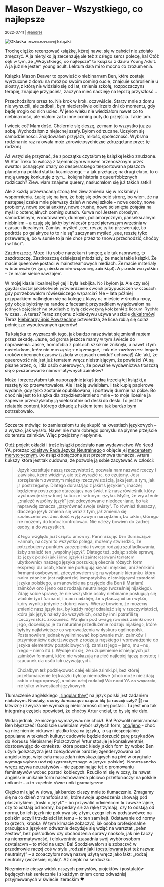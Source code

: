 # Mason Deaver – Wszystkiego, co najlepsze

<small>2022-07-11 | [@andrea](/@andrea)</small>

![Okładka recenzowanej książki](/img-local/blog/deaver-najlepsze.png)

Trochę ciężko recenzować książkę, której nawet się w całości nie zdołało zmęczyć.
A ja nie tylko ją zrecenzuję ale też z całego serca polecę, ha!
Otóż sęk w tym, że „Wszystkiego, co najlepsze” to książka z działu Young Adult.
A ja już nie jestem young adult. Lektura dała mi to mocno do zrozumienia.

Książka Mason Deaver to opowieść o niebinarnem Ben, które zostaje wyrzucone z domu na mróz po swoim coming oucie,
znajduje schronienie u siostry, z którą nie widziało się od lat, zmienia szkołę,
rozpoczaczyna terapię, znajduje przyjaciela, zaczyna mieć nadzieję na lepszą przyszłość…

Przechodziłom przez to. Nie krok w krok, oczywiście. Starzy mnie z domu nie wyrzucili,
ale zadbali, bym niecierpliwie odliczało dni do momentu, gdy będę mogło od nich uciec.
W jeno wieku nie wiedziałom nawet co to niebinarność, ale miałom za to inne coming outy do przejścia.
Takie tam.

I wiecie co? Mam dość. Cholernie się cieszę, że mam to wszystko juz za sobą.
Wychodziłom z niejednej szafy. Byłom odrzucane. Uczyłom się samodzielności.
Znajdowałom przyjaźń, miłość, społeczność.
Wybrana rodzina nie raz ratowała moje zdrowie psychiczne zdruzgotane przez tę rodzoną.

Aż wstyd się przyznać, że z początku czytałom tę książkę lekko znudzone.
W Star Treku to walczą z tajemniczym wirusem przenoszonym przez światło
i pchającym ofiary do desperackiego teleportowania płaszcza planety na pokład statku kosmicznego –
a jak przełączę na drugi ekran, to o moją uwagę konkuruje z tym… kolejna historia o queerfobicznych rodzicach?
Ziew. Mam znajome queery, nasłuchałom się już takich setki!

Ale z każdą przewracaną stroną ten ziew zmienia się w rozkminy i wspomnienia.
Łapię się na tym, że boję się odwrócić stronę, bo wiem, że na następnej czeka mnie pierwszy dzień w nowej szkole
– nowe osoby, nowe problemy, nowe social anxiety, nowe crushe,
nowe ściśnięcia żołądka na myśl o potencjalnych coming outach.
Kurwa no! Jestem dorosłym, samodzielnym, wyoutowanym, dumnym, poliamorycznym, panseksualnym niebiniem –
a czuję się jakby był wieczór przed pierwszym września w czasach licealnych.
Zamiast myśleć „eee, resztę tylko przewertuję, bo podróże po galaktyce to to nie są”
zaczynam myśleć „eee, resztę tylko przewertuję, bo w sumie to ja nie chcę przez to znowu przechodzić, choćby i w fikcji”.

Zazdroszczę. Może i tu sobie narzekam i smęcę, ale tak naprawdę, to zazdroszczę.
Zazdroszczę dzisiejszej młodzieży, że macie takie książki.
Że macie queerowe postaci w mainstreamowych mediach.
Że macie materiały w internecie (w tym, nieskromnie wspomnę, zaimki.pl).
A przede wszystkim – że macie siebie nawzajem.

W mojej klasie licealnej był gej i była lesbijka. No i byłom ja.
Ale czy mój gaydar dostał jakiekolwiek potwierdzenie swoich przypuszczeń w czasach gdy potrzebowałom rówieśniczego wsparcia?
Nie – lata później przypadkiem natknęłom się na kolegę z klasy na mieście w środku nocy, gdy oboje byłośmy na randce z facetami;
przypadkiem wylądowałom na jednych zajęciach na studiach z byłą dziewczyną koleżanki z liceum. Rychło w czas…
A teraz? Teraz znajomu z kolektywu używa w szkole [dukaizmów](/onu)!
Teraz [Niebinarny Spis Powszechny](/spis) potwierdza, że licea robią się coraz pełniejsze wyoutowanych queerów!

Ta książka to wyznacznik tego, jak bardzo nasz świat się zmienił raptem przez dekadę.
Jasne, od groma jeszcze mamy w tym świecie do naprawienia.
Jasne, homofobia z polskich szkół nie zniknęła,
a nawet i tym nastolatkom, które nie muszą się z nią zmagać,
i tak nie zazdroszczę innych uroków obecnych czasów (szkoła w czasach covidu? uchowaj!)
Ale fakt, że queerowość nie jest już tematem wręcz nieistniejącym,
że powieści YA są pisane przez, o, i dla osób queerowych,
że poważne wydawnictwa troszczą się o poszanowanie nienormatywnych zaimków?

Może i przeczytałom tak na porządnie jakąś jedną trzecią tej książki, a resztę tylko przewertowałom.
Ale i tak ją uwielbiam. I tak kupię papierowe wydanie, gdy tylko zostanie opublikowana, i postawię dumnie na półce.
Bo choć nie jest to książka dla trzydziestoletnieno mnie –
to moje licealne ja zapewne przeczytałoby ją wielokrotnie od deski do deski.
To jest ten relatable content, którego dekadę z hakiem temu tak bardzo bym potrzebowało.

---

Szczerze mówiąc, to zamierzałom tu się skupić na kwestiach językowych – a wyszło, jak wyszło.
Nawet nie mam dobrego pomysłu na płynne przejście do tematu zaimków. Więc przejdźmy niepłynnie.

Otóż projekt okładki i treść książki podesłało nam wydawnictwo We Need YA,
prosząc [kolektyw Rada Języka Neutralnego](/kolektyw-rjn) o objęcie jej [mecenatem merytorycznym](/blog/mecenat).
Do książki dołączona jest przedmowa tłumacza, Artura Łukszy, która jest tak cudowna, że pozwolę ją sobie zacytować w całości:

> Język kształtuje naszą rzeczywistość, pozwala nam nazwać rzeczy i zjawiska, które widzimy,
> ale też wyrazić to, co czujemy. Jest sprzężeniem zwrotnym między rzeczywistością, jaka jest, a tym, jak ją postrzegamy.
> Dlatego dorastając z jakimś językiem, inaczej będziemy postrzegać otaczający nas świat niż nasz rówieśnik,
> który wychowuje się w innej kulturze i w innym języku. Myślę, że wyrażenie „znaleźć wspólny język”
> jest zdecydowanie niedoceniane, bo tak naprawdę oznacza „przyrównać swoje światy”.
> To również tłumaczy, dlaczego język zmienia się wraz z tym, jak zmienia się społeczeństwo.
> Jest dość wyjątkowym narzędziem, bo takim, którego nie możemy do końca kontrolować.
> Nie należy bowiem do żadnej osoby, a do wszystkich.
> 
> Z tego względu jest często umowny. Parafrazując Ben tłumaczące Hannah, na czym to wszystko polega,
> możemy stwierdzić, że potrzebujemy punktów zaczepienia i swego rodzaju szufladkowania,
> żeby znaleźć ten „wspólny język”. Dlatego też, zdając sobie sprawę, że język polski (jak i inne języki)
> i zainteresowani tematem użytkownicy naszego języka poszukują obecnie różnych form ekspresji dla osób,
> które nie posługują się ani męskimi, ani żeńskimi formami osobowymi, zdecydowałem się na wybranie kierunku,
> który moim zdaniem jest najbardziej kompatybilny z istniejącymi zasadami języka polskiego,
> a mianowicie na przyjęcie dla Ben (i Mariam) zaimków ono i jeno oraz
> rodzaju neutralnego (wcześniej nijakiego). Zdaję sobie sprawę, że nie wszystkie osoby niebinarne posługują się
> właśnie tymi formami, i mam nadzieję, że wybaczą mi ten wybór, który wynika jedynie z dobrej wiary.
> Wierzę bowiem, że możemy zmienić nasz język tak, by każdy mógł odnaleźć się w rzeczywistości,
> która jak język należy do wszystkich, oraz by inni potrafili tę rzeczywistość zrozumieć.
> Wziąłem pod uwagę również zaimki ono i jego, doceniając je za naturalne przedłużenie rodzaju nijakiego,
> które byłyby najłatwiejsze do wprowadzenia w dyskurs ogólnopolski. Postanowiłem jednak wyeliminować kopiowanie
> m.in. zaimków i przymiotników dzierżawczych z rodzaju męskiego i wprowadzenie do języka elementów postpłciowych
> (tj. zamiast jego – jeno, mu – nu, niego – nieno itd.). Wydaje mi się, że uzupełnienie istniejących już zaimków formami,
> które nie wskazują na płeć najlepiej łączą prostotę i szacunek dla osób ich używających.
> 
> Chciałbym też podziękować całej ekipie zaimki.pl, bez której przetłumaczenie tej książki byłoby niemożliwe
> (choć może nie zdają sobie z tego sprawy), a także całej redakcji We need YA za wsparcie, nie tylko w kwestiach językowych.

Tłumaczenie angielskiego [„singular they”](https://en.pronouns.page/they) na język polski jest zadaniem niełatwym.
Niestety, osoby tłumaczące często idą (a raczej: szły? 🤞) na łatwiznę i zwyczajnie wymazują niebinarność danej postaci.
Tu jest ona tak integralną częścią opowieści, że choćby Artur chciał, to by się nie dało.

Widać jednak, że niczego wymazywać nie chciał. Ba! Pozwolił niebinarności Ben błyszczeć!
Osobiście uwielbiam wybór użytych form, [ono/jeno](/ono/jeno) – choć są niezmiernie ciekawe i gładko leżą na języku,
to są niespecjalnie popularne w tekstach kultury: cudownie będzie dorzucić parę przykładów do [Korpusu Niebinarnej Polszczyzny](/korpus)!
Artur stosuje je konsekwentnie, dostosowując do kontekstu, która postać kiedy jakich form by wobec Ben użyła
(polszczyzna jest zdecydownie bardziej zgenderyzowana od angielskiego,
więc cała masa zdań niewskazujących na płeć w oryginale wymaga wyboru rodzaju gramatycznego w języku polskim).
Nonszalancko wręcz używa [neutratywów](/neutratywy) – nie zapominając też o promowaniu feminatywów wobec postaci kobiecych.
Rzuciło mi się w oczy, że nawet angielskie unikanie form nacechowanych płciowo przetłumaczył na polskie unikanie
– a to zupełnie różne uniki gramatyczne.

Ciężko mi ująć w słowa, jak bardzo cieszy mnie to tłumaczenie.
Zmagamy się na co dzień z transfobisiami, które swoje uprzedzenia chowają pod płaszczykiem „troski o język” –
bo przywalić odmieńcom to zawsze fajnie, czy to odstają od normy, bo pedały się za rękę trzymają,
czy to odstają od normy, bo ich język nie pokrywa się z tym, czego ich w podstawówce na polskim uczyli trzydzieści lat temu
– to ten sam hejt. Odstawanie od normy to grzech, kropka.
W tym klimacie zobaczyć, jak osoba profesjonalnie pracująca z językiem odważnie decyduje się wziąć na warsztat „pełen zestaw”,
bez półśrodków czy obchodzenia sprawy naokoło, jak nie baczy na nienormatywność,
i elokwentnie uzasadnia swój wybór osobom czytającym – to miód na uszy!
Ba! Spodziewałom się zobaczyć w przedmowie raczej coś w stylu „rodzaj nijaki ([postulowana](/rodzaj-neutralny) jest też nazwa: neutralny)” –
a zobaczyłom nową nazwę użytą wręcz jako fakt: „rodzaj neutralny (wcześniej nijaki)”.
Aż ciepło na serduszku.

Niezmiernie cieszy widok naszych pomysłów, projektów i postulatów będących tak serdecznie
i z każdym dniem coraz odważniej przyjmowanych w świecie literackim ❤️
